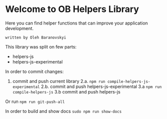 # Welcome to OB Helpers Library

Here you can find helper functions that can improve your 
application development.

`written by Oleh Baranovskyi`


This library was split on few parts:
- helpers-js
- helpers-js-experimental

In order to commit changes:
1. commit and push current library
2.a. `npm run compile-helpers-js-experimental` 
2.b. commit and push helpers-js-experimental
3.a `npm run compile-helpers-js`
3.b commit and push helpers-js



Or run 
`npm run git-push-all`
 

In order to build and show docs
`sudo npm run show-docs`
